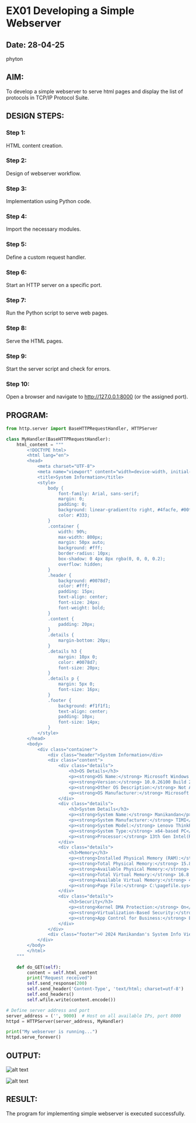# EX01 Developing a Simple Webserver
## Date: 28-04-25
phyton
## AIM:
To develop a simple webserver to serve html pages and display the list of protocols in TCP/IP Protocol Suite.

## DESIGN STEPS:
### Step 1: 
HTML content creation.

### Step 2:
Design of webserver workflow.

### Step 3:
Implementation using Python code.

### Step 4:
Import the necessary modules.

### Step 5:
Define a custom request handler.

### Step 6:
Start an HTTP server on a specific port.

### Step 7:
Run the Python script to serve web pages.

### Step 8:
Serve the HTML pages.

### Step 9:
Start the server script and check for errors.

### Step 10:
Open a browser and navigate to http://127.0.0.1:8000 (or the assigned port).

## PROGRAM:
```python
from http.server import BaseHTTPRequestHandler, HTTPServer

class MyHandler(BaseHTTPRequestHandler):
    html_content = """
        <!DOCTYPE html>
        <html lang="en">
        <head>
            <meta charset="UTF-8">
            <meta name="viewport" content="width=device-width, initial-scale=1.0">
            <title>System Information</title>
            <style>
                body {
                    font-family: Arial, sans-serif;
                    margin: 0;
                    padding: 0;
                    background: linear-gradient(to right, #4facfe, #00f2fe);
                    color: #333;
                }
                .container {
                    width: 90%;
                    max-width: 800px;
                    margin: 50px auto;
                    background: #fff;
                    border-radius: 10px;
                    box-shadow: 0 4px 8px rgba(0, 0, 0, 0.2);
                    overflow: hidden;
                }
                .header {
                    background: #0078d7;
                    color: #fff;
                    padding: 15px;
                    text-align: center;
                    font-size: 24px;
                    font-weight: bold;
                }
                .content {
                    padding: 20px;
                }
                .details {
                    margin-bottom: 20px;
                }
                .details h3 {
                    margin: 10px 0;
                    color: #0078d7;
                    font-size: 20px;
                }
                .details p {
                    margin: 5px 0;
                    font-size: 16px;
                }
                .footer {
                    background: #f1f1f1;
                    text-align: center;
                    padding: 10px;
                    font-size: 14px;
                }
            </style>
        </head>
        <body>
            <div class="container">
                <div class="header">System Information</div>
                <div class="content">
                    <div class="details">
                        <h3>OS Details</h3>
                        <p><strong>OS Name:</strong> Microsoft Windows 11 Home Single Language</p>
                        <p><strong>Version:</strong> 10.0.26100 Build 26100</p>
                        <p><strong>Other OS Description:</strong> Not Available</p>
                        <p><strong>OS Manufacturer:</strong> Microsoft Corporation</p>
                    </div>
                    <div class="details">
                        <h3>System Details</h3>
                        <p><strong>System Name:</strong> Manikandan</p>
                        <p><strong>System Manufacturer:</strong> TIMI</p>
                        <p><strong>System Model:</strong> Lenovo ThinkPad E16</p>
                        <p><strong>System Type:</strong> x64-based PC</p>
                        <p><strong>Processor:</strong> 13th Gen Intel(R) Core(TM) i5-11320H @ 3.20GHz</p>
                    </div>
                    <div class="details">
                        <h3>Memory</h3>
                        <p><strong>Installed Physical Memory (RAM):</strong> 16.0 GB</p>
                        <p><strong>Total Physical Memory:</strong> 15.8 GB</p>
                        <p><strong>Available Physical Memory:</strong> 5.65 GB</p>
                        <p><strong>Total Virtual Memory:</strong> 16.8 GB</p>
                        <p><strong>Available Virtual Memory:</strong> 4.10 GB</p>
                        <p><strong>Page File:</strong> C:\pagefile.sys</p>
                    </div>
                    <div class="details">
                        <h3>Security</h3>
                        <p><strong>Kernel DMA Protection:</strong> On</p>
                        <p><strong>Virtualization-Based Security:</strong> Not enabled</p>
                        <p><strong>App Control for Business:</strong> Enforced</p>
                    </div>
                </div>
                <div class="footer">© 2024 Manikandan's System Info Viewer</div>
            </div>
        </body>
        </html>
    """
        
    def do_GET(self):
        content = self.html_content
        print("Request received")
        self.send_response(200)
        self.send_header('Content-Type', 'text/html; charset=utf-8')
        self.end_headers()
        self.wfile.write(content.encode())

# Define server address and port
server_address = ('', 9000)  # Host on all available IPs, port 8000
httpd = HTTPServer(server_address, MyHandler)

print("My webserver is running...")
httpd.serve_forever()
```

## OUTPUT:
![alt text](<Screenshot 2025-04-28 090304.png>)

![alt text](<Screenshot 2025-04-28 090041.png>)

## RESULT:
The program for implementing simple webserver is executed successfully.
